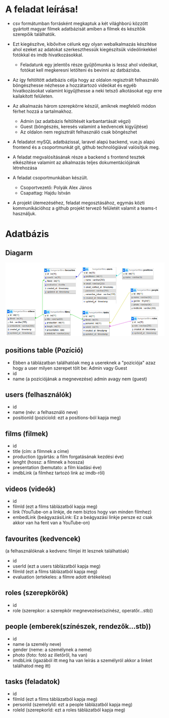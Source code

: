 # A feladat leírása!
- csv formátumban forrásként megkaptuk a két világhború közzött gyártott magyar filmek adatbázisát amiben a filmek és készítőik szerepőik találhatók.
- Ezt kiegészítve, kibővítve célunk egy olyan webalkalmazás készítése ahol ezeket az adatokat szerkeszthessük kiegészítsük videólinkekkel fotókkal és imdb hivatkozásokkal.
    - Feladatunk egy jelentős része gyűjtőmunka is lessz ahol videókat, fotókat kell megkeresni letölteni és bevinni az datbázisba.
- Az így feltöltött adatbázis célja hogy az oldalon regisztrált felhasználó böngészhesse nézhesse a hozzátartozó videókat és egyéb hivatkozásokat valamint kigyűjthesse a neki tetsző alkotásokat egy erre kailakított felületen.
- Az alkalmazás három szerepkörre készül, amiknek megfelelő módon férhet hozzá a tartalmakhoz. 
    - Admin (az adatbázis feltöltését karbantartását végzi)
    - Guest (böngészés, keresés valamint a kedvencek kigyűjtése)
    - Az oldalon nem regisztrált felhasználó csak böngészhet

 - A feladatot mySQL adatbázissal, laravel alapú backend, vue.js alapú frontend és a csoportmunkát git, github technológiával valósítjuk meg. 
 - A feladat megvalósításának része a backend s frontend tesztek elkészítése valamint az alkalmazás teljes dokumentációjának létrehozása
 - A feladat csoportmunkában készült.
    - Csoportvezető: Polyák Alex János
    - Csapattag: Hajdu István 
 - A projekt ütemezéséhez, feladat megosztásához, egymás közti kommunikációhoz a github projekt tervező felületét valamit a teams-t használjuk.   

# Adatbázis




## Diagarm

![diagram](Documents/diagram.png)

## positions table (Pozíció)
- Ebben a táblázatban találhatóak meg a usereknek a "poziciója" azaz hogy a user milyen szerepet tölt be: Admin vagy Guest
- id
- name (a poziciójának a megnevezése) admin avagy nem (guest)

## users (felhasználók)
- id
- name (név: a felhasználó neve)
- positionId (pozicioId: ezt a positions-ból kapja meg)

## films (filmek)
- id
- title (cím: a filmnek a címe)
- production (gyártás: a film forgatásának kezdési éve)
- lenght (hossz: a filmnek a hossza)
- presentation (bemutato: a film kiadási éve)
- imdbLink (a filmhez tartozó link az imdb-ről)

## videos (videók)
- id
- filmId (ezt a films táblázatból kapja meg)
- link (YouTube-on a linkje, de nem biztos hogy van minden filmhez)
- embedLink (beágyazásiLink: Ez a beágyazási linkje persze ez csak akkor van ha fent van a YouTube-on)

## favourites (kedvencek)
(a felhasználóknak a kedvenc filmjei itt lesznek találhatóak)
- id
- userId (ezt a users táblázatból kapja meg)
- filmId (ezt a films táblázatból kapja meg)
- evaluation (ertekeles: a filmre adott értékelése)

## roles (szerepkörök)
- id
- role (szerepkor: a szerepkör megnevezése(színész, operatőr...stb))

## people (emberek(színészek, rendezők...stb))
- id
- name (a személy neve)
- gender (neme: a személynek a neme)
- photo (foto: fotó az illetőről, ha van)
- imdbLink (igazából itt meg ha van leírás a személyról akkor a linket találhatod meg itt)

## tasks (feladatok)
- id
- filmId (ezt a films táblázatból kapja meg)
- personId (szemelyId: ezt a people táblázatból kapja meg)
- roleId (szerepkorId: ezt a roles táblázatból kapja meg)


